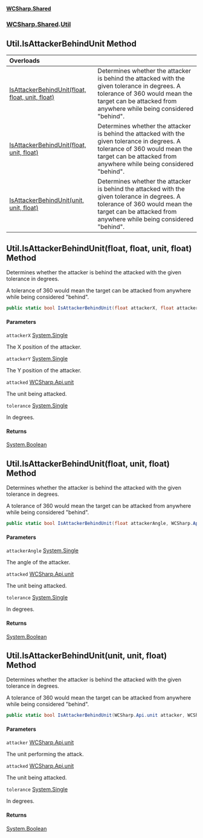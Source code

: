 #### [WCSharp\.Shared](README.md 'README')
### [WCSharp\.Shared](WCSharp.Shared.md 'WCSharp\.Shared').[Util](WCSharp.Shared.Util.md 'WCSharp\.Shared\.Util')

## Util\.IsAttackerBehindUnit Method

| Overloads | |
| :--- | :--- |
| [IsAttackerBehindUnit\(float, float, unit, float\)](WCSharp.Shared.Util.IsAttackerBehindUnit.md#WCSharp.Shared.Util.IsAttackerBehindUnit(float,float,WCSharp.Api.unit,float) 'WCSharp\.Shared\.Util\.IsAttackerBehindUnit\(float, float, WCSharp\.Api\.unit, float\)') |   Determines whether the attacker is behind the attacked with the given tolerance in degrees.  A tolerance of 360 would mean the target can be attacked from anywhere while being considered "behind". |
| [IsAttackerBehindUnit\(float, unit, float\)](WCSharp.Shared.Util.IsAttackerBehindUnit.md#WCSharp.Shared.Util.IsAttackerBehindUnit(float,WCSharp.Api.unit,float) 'WCSharp\.Shared\.Util\.IsAttackerBehindUnit\(float, WCSharp\.Api\.unit, float\)') |   Determines whether the attacker is behind the attacked with the given tolerance in degrees.  A tolerance of 360 would mean the target can be attacked from anywhere while being considered "behind". |
| [IsAttackerBehindUnit\(unit, unit, float\)](WCSharp.Shared.Util.IsAttackerBehindUnit.md#WCSharp.Shared.Util.IsAttackerBehindUnit(WCSharp.Api.unit,WCSharp.Api.unit,float) 'WCSharp\.Shared\.Util\.IsAttackerBehindUnit\(WCSharp\.Api\.unit, WCSharp\.Api\.unit, float\)') |   Determines whether the attacker is behind the attacked with the given tolerance in degrees.  A tolerance of 360 would mean the target can be attacked from anywhere while being considered "behind". |

<a name='WCSharp.Shared.Util.IsAttackerBehindUnit(float,float,WCSharp.Api.unit,float)'></a>

## Util\.IsAttackerBehindUnit\(float, float, unit, float\) Method


Determines whether the attacker is behind the attacked with the given tolerance in degrees.

A tolerance of 360 would mean the target can be attacked from anywhere while being considered "behind".

```csharp
public static bool IsAttackerBehindUnit(float attackerX, float attackerY, WCSharp.Api.unit attacked, float tolerance);
```
#### Parameters

<a name='WCSharp.Shared.Util.IsAttackerBehindUnit(float,float,WCSharp.Api.unit,float).attackerX'></a>

`attackerX` [System\.Single](https://learn.microsoft.com/en-us/dotnet/api/system.single 'System\.Single')

The X position of the attacker\.

<a name='WCSharp.Shared.Util.IsAttackerBehindUnit(float,float,WCSharp.Api.unit,float).attackerY'></a>

`attackerY` [System\.Single](https://learn.microsoft.com/en-us/dotnet/api/system.single 'System\.Single')

The Y position of the attacker\.

<a name='WCSharp.Shared.Util.IsAttackerBehindUnit(float,float,WCSharp.Api.unit,float).attacked'></a>

`attacked` [WCSharp\.Api\.unit](https://learn.microsoft.com/en-us/dotnet/api/wcsharp.api.unit 'WCSharp\.Api\.unit')

The unit being attacked\.

<a name='WCSharp.Shared.Util.IsAttackerBehindUnit(float,float,WCSharp.Api.unit,float).tolerance'></a>

`tolerance` [System\.Single](https://learn.microsoft.com/en-us/dotnet/api/system.single 'System\.Single')

In degrees\.

#### Returns
[System\.Boolean](https://learn.microsoft.com/en-us/dotnet/api/system.boolean 'System\.Boolean')

<a name='WCSharp.Shared.Util.IsAttackerBehindUnit(float,WCSharp.Api.unit,float)'></a>

## Util\.IsAttackerBehindUnit\(float, unit, float\) Method


Determines whether the attacker is behind the attacked with the given tolerance in degrees.

A tolerance of 360 would mean the target can be attacked from anywhere while being considered "behind".

```csharp
public static bool IsAttackerBehindUnit(float attackerAngle, WCSharp.Api.unit attacked, float tolerance);
```
#### Parameters

<a name='WCSharp.Shared.Util.IsAttackerBehindUnit(float,WCSharp.Api.unit,float).attackerAngle'></a>

`attackerAngle` [System\.Single](https://learn.microsoft.com/en-us/dotnet/api/system.single 'System\.Single')

The angle of the attacker\.

<a name='WCSharp.Shared.Util.IsAttackerBehindUnit(float,WCSharp.Api.unit,float).attacked'></a>

`attacked` [WCSharp\.Api\.unit](https://learn.microsoft.com/en-us/dotnet/api/wcsharp.api.unit 'WCSharp\.Api\.unit')

The unit being attacked\.

<a name='WCSharp.Shared.Util.IsAttackerBehindUnit(float,WCSharp.Api.unit,float).tolerance'></a>

`tolerance` [System\.Single](https://learn.microsoft.com/en-us/dotnet/api/system.single 'System\.Single')

In degrees\.

#### Returns
[System\.Boolean](https://learn.microsoft.com/en-us/dotnet/api/system.boolean 'System\.Boolean')

<a name='WCSharp.Shared.Util.IsAttackerBehindUnit(WCSharp.Api.unit,WCSharp.Api.unit,float)'></a>

## Util\.IsAttackerBehindUnit\(unit, unit, float\) Method


Determines whether the attacker is behind the attacked with the given tolerance in degrees.

A tolerance of 360 would mean the target can be attacked from anywhere while being considered "behind".

```csharp
public static bool IsAttackerBehindUnit(WCSharp.Api.unit attacker, WCSharp.Api.unit attacked, float tolerance);
```
#### Parameters

<a name='WCSharp.Shared.Util.IsAttackerBehindUnit(WCSharp.Api.unit,WCSharp.Api.unit,float).attacker'></a>

`attacker` [WCSharp\.Api\.unit](https://learn.microsoft.com/en-us/dotnet/api/wcsharp.api.unit 'WCSharp\.Api\.unit')

The unit performing the attack\.

<a name='WCSharp.Shared.Util.IsAttackerBehindUnit(WCSharp.Api.unit,WCSharp.Api.unit,float).attacked'></a>

`attacked` [WCSharp\.Api\.unit](https://learn.microsoft.com/en-us/dotnet/api/wcsharp.api.unit 'WCSharp\.Api\.unit')

The unit being attacked\.

<a name='WCSharp.Shared.Util.IsAttackerBehindUnit(WCSharp.Api.unit,WCSharp.Api.unit,float).tolerance'></a>

`tolerance` [System\.Single](https://learn.microsoft.com/en-us/dotnet/api/system.single 'System\.Single')

In degrees\.

#### Returns
[System\.Boolean](https://learn.microsoft.com/en-us/dotnet/api/system.boolean 'System\.Boolean')